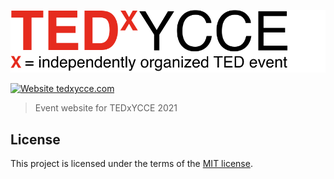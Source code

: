 ![TEDxYCCE logo](img/TXYLogo_light.png)

[![Website tedxycce.com](https://img.shields.io/website-up-down-green-red/http/tedxycce.com.svg)](http://tedxycce.com/)

> Event website for TEDxYCCE 2021

## License

This project is licensed under the terms of the [MIT license](LICENSE).
